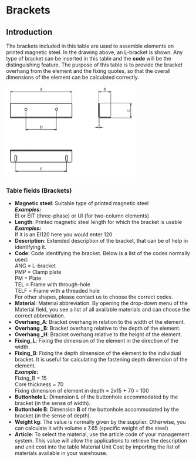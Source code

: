 # Brackets

## Introduction
The brackets included in this table are used to assemble elements on printed magnetic steel. In the drawing above, an L-bracket is shown. Any type of bracket can be inserted in this table and the **code** will be the distinguishing feature. The purpose of this table is to provide the bracket overhang from the element and the fixing quotes, so that the overall dimensions of the element can be calculated correctly.



<img src="img/StaffeDi Serraggio.png" height="250px">

### Table fields (Brackets)
- **Magnetic steel**:
Suitable type of printed magnetic steel<br>
***Examples:***<br> 
EI or EIT (three-phase) or UI (for two-column elements)
- **Length**:
Printed magnetic steel length for which the bracket is usable<br>
***Examples:***<br> 
If it is an EI120 here you would enter 120
- **Description**:
Extended description of the bracket, that can be of help in identifying it.
- **Code**:
Code identifying the bracket. Below is a list of the codes normally used:<br>
ANG = L-bracket<br>
PMP = Clamp plate<br>
PM = Plate<br>
TEL = Frame with through-hole<br>
TELF = Frame with a threaded hole<br>
For other shapes, please contact us to choose the correct codes.
- **Material**:
Material abbreviation. By opening the drop-down menu of the Material field, you see a list of all available materials and can choose the correct abbreviation.
- **Overhang_A**:
Bracket overhang in relation to the width of the element.
- **Overhang _B**:
Bracket overhang relative to the depth of the element.
- **Overhang _H**:
Bracket overhang relative to the height of the element.
- **Fixing_L**:
Fixing the dimension of the element in the direction of the width.
- **Fixing_B**:
Fixing the depth dimension of the element to the individual bracket. It is useful for calculating the fastening depth dimension of the element.<br>
***Example:***<br>
Fixing_B = 15 <br>
Core thickness = 70<br>
Fixing dimension of element in depth = 2x15 + 70 = 100
- **Buttonhole L**:
Dimension **L** of the buttonhole accommodated by the bracket (in the sense of width).
- **Buttonhole B**:
Dimension **B** of the buttonhole accommodated by the bracket (in the sense of depth).
- **Weight kg**:
The value is normally given by the supplier. Otherwise, you can calculate it with volume x 7.65 (specific weight of the steel)
- **Article**:
To select the material, use the article code of your management system. This value will allow the applications to retrieve the description and unit cost into the table Material Unit Cost by importing the list of materials available in your warehouse.

